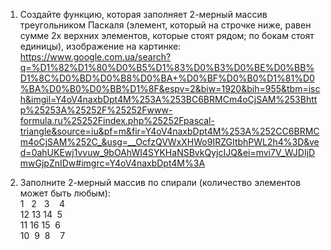 1. Создайте функцию, которая заполняет 2-мерный массив треугольником Паскаля (элемент, который на строчке ниже, равен сумме 2х верхних элементов, которые стоят рядом; по бокам стоят единицы), изображение на картинке: https://www.google.com.ua/search?q=%D1%82%D1%80%D0%B5%D1%83%D0%B3%D0%BE%D0%BB%D1%8C%D0%BD%D0%B8%D0%BA+%D0%BF%D0%B0%D1%81%D0%BA%D0%B0%D0%BB%D1%8F&espv=2&biw=1920&bih=955&tbm=isch&imgil=Y4oV4naxbDpt4M%253A%253BC6BRMCm4oCjSAM%253Bhttp%25253A%25252F%25252Fwww-formula.ru%25252Findex.php%25252Fpascal-triangle&source=iu&pf=m&fir=Y4oV4naxbDpt4M%253A%252CC6BRMCm4oCjSAM%252C_&usg=__OcfzQVWxXHWo9IRZGItbhPWL2h4%3D&ved=0ahUKEwj1vvuw_9bOAhWI4SYKHaNSBvkQyjcIJQ&ei=mvi7V_WJDIjDmwGjpZnIDw#imgrc=Y4oV4naxbDpt4M%3A<br>

2. Заполните 2-мерный массив по спирали (количество элементов может быть любым):<br>
  1 &nbsp;&nbsp;2 &nbsp;&nbsp;3 &nbsp;&nbsp;&nbsp;4<br>
 12 13 14  &nbsp;5<br>
 11 16 15  &nbsp;6<br>
 10  &nbsp;9  &nbsp;8  &nbsp;&nbsp;&nbsp;7<br>
